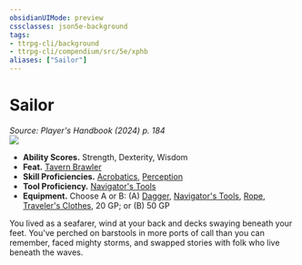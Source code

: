 ```yaml
---
obsidianUIMode: preview
cssclasses: json5e-background
tags:
- ttrpg-cli/background
- ttrpg-cli/compendium/src/5e/xphb
aliases: ["Sailor"]
---
```

# Sailor
*Source: Player's Handbook (2024) p. 184*  
![](Mechanics/backgrounds/img/sailor.webp#right)

- **Ability Scores.** Strength, Dexterity, Wisdom  
- **Feat.** [Tavern Brawler](Mechanics/feats/tavern-brawler-xphb.md)  
- **Skill Proficiencies.** [Acrobatics](Mechanics/rules/skills.md#Acrobatics), [Perception](Mechanics/rules/skills.md#Perception)  
- **Tool Proficiency.** [Navigator's Tools](Mechanics/items/navigators-tools-xphb.md)  
- **Equipment.** Choose A or B: (A) [Dagger](Mechanics/items/dagger-xphb.md), [Navigator's Tools](Mechanics/items/navigators-tools-xphb.md), [Rope](Mechanics/items/rope-xphb.md), [Traveler's Clothes](Mechanics/items/travelers-clothes-xphb.md), 20 GP; or (B) 50 GP  

You lived as a seafarer, wind at your back and decks swaying beneath your feet. You've perched on barstools in more ports of call than you can remember, faced mighty storms, and swapped stories with folk who live beneath the waves.